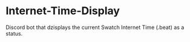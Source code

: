 # Internet-Time-Display
Discord bot that dzisplays the current Swatch Internet Time (.beat) as a status.
